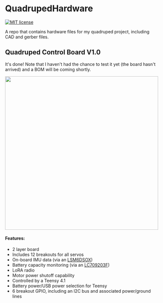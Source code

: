 # QuadrupedHardware

[![MIT license](https://img.shields.io/badge/License-MIT-blue.svg)](https://github.com/seanboe/QuadrupedHardware)

A repo that contains hardware files for my quadruped project, including CAD and gerber files. 

## Quadruped Control Board V1.0

It's done! Note that I haven't had the chance to test it yet (the board hasn't arrived) and a BOM will be coming shortly.

<img src="QuadrupedHardware/PCBV1-0/layoutV1-0.png" height="500">


#### Features:
- 2 layer board
- Includes 12 breakouts for all servos
- On-board IMU data (via an [LSM6DSOX](https://www.st.com/resource/en/datasheet/lsm6dsox.pdf))
- Battery capacity monitoring (via an [LC709203F](https://www.onsemi.com/pdf/datasheet/lc709203f-d.pdf))
- LoRA radio 
- Motor power shutoff capability
- Controlled by a Teensy 4.1
- Battery power/USB power selection for Teensy
- 6 breakout GPIO, including an I2C bus and associated power/ground lines
